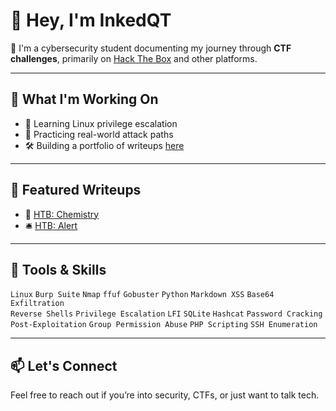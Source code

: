 # 👋 Hey, I'm InkedQT

🎯 I'm a cybersecurity student documenting my journey through **CTF challenges**, primarily on [Hack The Box](https://www.hackthebox.com/) and other platforms.

---

## 🧠 What I'm Working On

- 🔐 Learning Linux privilege escalation
- 📡 Practicing real-world attack paths
- 🛠 Building a portfolio of writeups [here](https://github.com/inkedqt/ctf-writeups)

---

## 🚩 Featured Writeups

- 🧪 [HTB: Chemistry](https://github.com/inkedqt/ctf-writeups/tree/main/HTB/chemistry)
- 🛎️ [HTB: Alert](https://github.com/inkedqt/ctf-writeups/tree/main/HTB/alert)

---

## 🧰 Tools & Skills

`Linux` `Burp Suite` `Nmap` `ffuf` `Gobuster` `Python` `Markdown XSS` `Base64 Exfiltration`  
`Reverse Shells` `Privilege Escalation` `LFI` `SQLite` `Hashcat` `Password Cracking`  
`Post-Exploitation` `Group Permission Abuse` `PHP Scripting` `SSH Enumeration`

---

## 📫 Let's Connect

Feel free to reach out if you’re into security, CTFs, or just want to talk tech.
